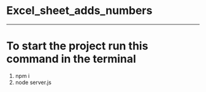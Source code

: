 # Excel_sheet_adds_numbers
 -------------------------------------

 # To start the project run this command in the terminal
 1. npm i
 2. node server.js
